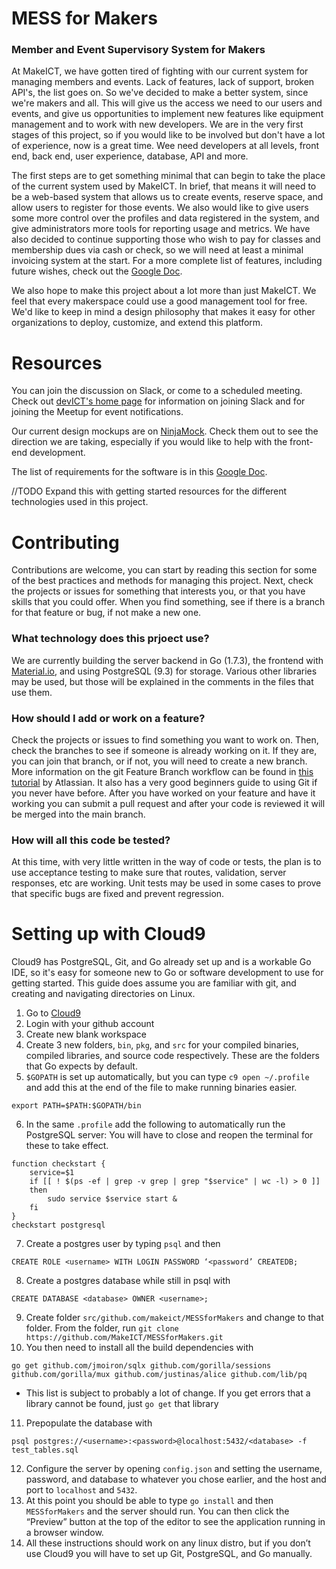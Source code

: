 # MESS for Makers
### Member and Event Supervisory System for Makers
At MakeICT, we have gotten tired of fighting with our current system for managing members and events.  Lack of features, lack of support, broken API's, the list goes on.  So we've decided to make a better system, since we're makers and all.  This will give us the access we need to our users and events, and give us opportunities to implement new features like equipment management and to work with new developers.  We are in the very first stages of this project, so if you would like to be involved but don't have a lot of experience, now is a great time. Wee need developers at all levels, front end, back end, user experience, database, API and more.

The first steps are to get something minimal that can begin to take the place of the current system used by MakeICT.  In brief, that means it will need to be a web-based system that allows us to create events, reserve space, and allow users to register for those events.  We also would like to give users some more control over the profiles and data registered in the system, and give administrators more tools for reporting usage and metrics.  We have also decided to continue supporting those who wish to pay for classes and membership dues via cash or check, so we will need at least a minimal invoicing system at the start.  For a more complete list of features, including future wishes, check out the [Google Doc](https://docs.google.com/document/d/1kCKM_0OuQ-ox3oTD7ylt77YPgt1ZrhlLrgR1eQ0qVwc/edit).  

We also hope to make this project about a lot more than just MakeICT.  We feel that every makerspace could use a good management tool for free. We'd like to keep in mind a design philosophy that makes it easy for other organizations to deploy, customize, and extend this platform.

# Resources 
You can join the discussion on Slack, or come to a scheduled meeting.  Check out [devICT's home page](devict.org) for information on joining Slack and for joining the Meetup for event notifications.

Our current design mockups are on [NinjaMock](https://ninjamock.com/s/JC7Q9).  Check them out to see the direction we are taking, especially if you would like to help with the front-end development.

The list of requirements for the software is in this [Google Doc](https://docs.google.com/document/d/1kCKM_0OuQ-ox3oTD7ylt77YPgt1ZrhlLrgR1eQ0qVwc/edit).  

//TODO
Expand this with getting started resources for the different technologies used in this project.

# Contributing
Contributions are welcome, you can start by reading this section for some of the best practices and methods for managing this project.
Next, check the projects or issues for something that interests you, or that you have skills that you could offer.
When you find something, see if there is a branch for that feature or bug, if not make a new one.  

### What technology does this prjoect use?
We are currently building the server backend in Go (1.7.3), the frontend with [Material.io](https://material.io), and using PostgreSQL (9.3) for storage.  Various other libraries may be used, but those will be explained in the comments in the files that use them.

### How should I add or work on a feature?
Check the projects or issues to find something you want to work on.  Then, check the branches to see if someone is already working on it.  If they are, you can join that branch, or if not, you will need to create a new branch. More information on the git Feature Branch workflow can be found in [this tutorial](https://www.atlassian.com/git/tutorials/comparing-workflows#feature-branch-workflow) by Atlassian.  It also has a very good beginners guide to using Git if you never have before.
After you have worked on your feature and have it working you can submit a pull request and after your code is reviewed it will be merged into the main branch.

### How will all this code be tested?
At this time, with very little written in the way of code or tests, the plan is to use acceptance testing to make sure that routes, validation, server responses, etc are working.  Unit tests may be used in some cases to prove that specific bugs are fixed and prevent regression.

# Setting up with Cloud9
Cloud9 has PostgreSQL, Git, and Go already set up and is a workable Go IDE, so it's easy for someone new to Go or software development to use for getting started. This guide does assume you are familiar with git, and creating and navigating directories on Linux.
1. Go to [Cloud9](c9.io)
2. Login with your github account
3. Create new blank workspace
4. Create 3 new folders, `bin`, `pkg`, and `src` for your compiled binaries, compiled libraries, and source code respectively.  These are the folders that Go expects by default.
5. `$GOPATH` is set up automatically, but you can type `c9 open ~/.profile` and add this at the end of the file to make running binaries easier. 
```
export PATH=$PATH:$GOPATH/bin
```
6. In the same `.profile` add the following to automatically run the PostgreSQL server: You will have to close and reopen the terminal for these to take effect.
```
function checkstart {
	service=$1
	if [[ ! $(ps -ef | grep -v grep | grep "$service" | wc -l) > 0 ]]
	then
		sudo service $service start &
	fi
}
checkstart postgresql
```
7. Create a postgres user by typing `psql` and then 
```
CREATE ROLE <username> WITH LOGIN PASSWORD ‘<password’ CREATEDB;
```
8. Create a postgres database while still in psql with 
```
CREATE DATABASE <database> OWNER <username>;
```
9. Create folder `src/github.com/makeict/MESSforMakers` and change to that folder.
From the folder, run `git clone https://github.com/MakeICT/MESSforMakers.git`
10. You then need to install all the build dependencies with 
```
go get github.com/jmoiron/sqlx github.com/gorilla/sessions github.com/gorilla/mux github.com/justinas/alice github.com/lib/pq
```
  - This list is subject to probably a lot of change. If you get errors that a library cannot be found, just `go get` that library
11. Prepopulate the database with 
```
psql postgres://<username>:<password>@localhost:5432/<database> -f test_tables.sql
```
12. Configure the server by opening `config.json` and setting the username, password, and database to whatever you chose earlier, and the host and port to `localhost` and `5432`.
13. At this point you should be able to type `go install` and then `MESSforMakers` and the server should run. You can then click the “Preview” button at the top of the editor to see the application running in a browser window.
14. All these instructions should work on any linux distro, but if you don’t use Cloud9 you will have to set up Git, PostgreSQL, and Go manually.

